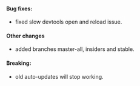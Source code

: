 #### Bug fixes:
* fixed slow devtools open and reload issue.

#### Other changes
* added branches master-all, insiders and stable.

#### Breaking:
* old auto-updates will stop working.